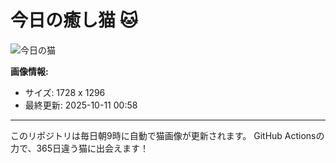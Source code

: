 # 今日の癒し猫 🐱

![今日の猫](https://cdn2.thecatapi.com/images/Y4YIOqGKb.jpg)

**画像情報:**
- サイズ: 1728 x 1296
- 最終更新: 2025-10-11 00:58

---

このリポジトリは毎日朝9時に自動で猫画像が更新されます。
GitHub Actionsの力で、365日違う猫に出会えます！
